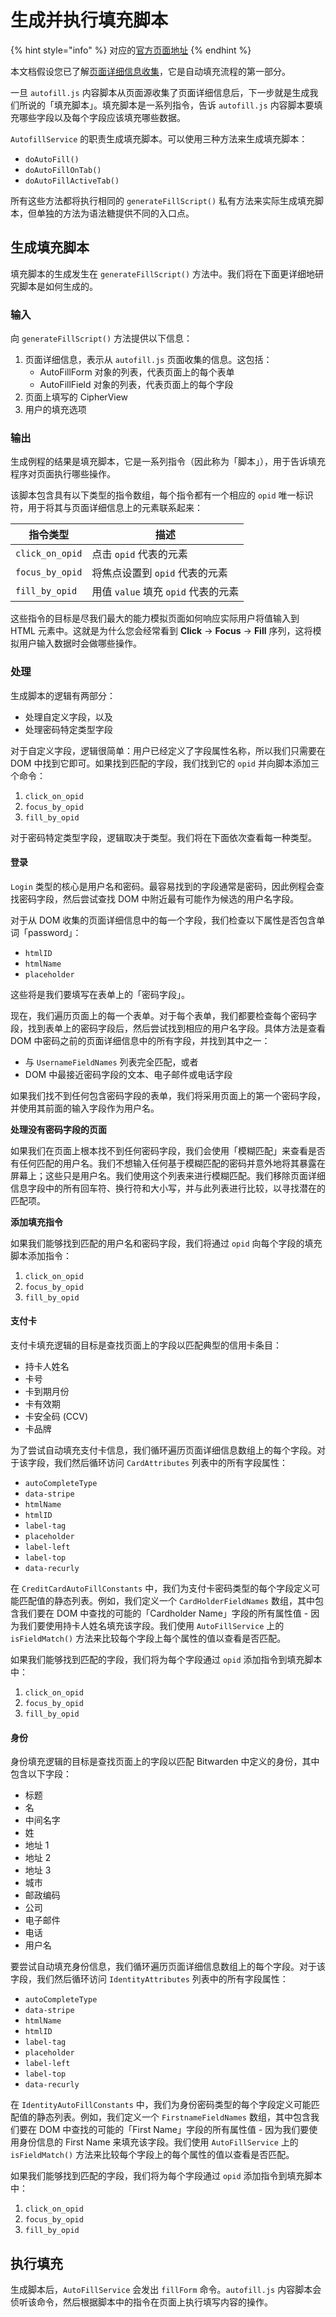 # 生成并执行填充脚本

{% hint style="info" %}
对应的[官方页面地址](https://contributing.bitwarden.com/architecture/deep-dives/autofill/generating-fill-scripts/)
{% endhint %}

本文档假设您已了解[页面详细信息收集](collecting-page-details.md)，它是自动填充流程的第一部分。

一旦 `autofill.js` 内容脚本从页面源收集了页面详细信息后，下一步就是生成我们所说的「填充脚本」。填充脚本是一系列指令，告诉 `autofill.js` 内容脚本要填充哪些字段以及每个字段应该填充哪些数据。

`AutofillService` 的职责生成填充脚本。可以使用三种方法来生成填充脚本：

* `doAutoFill()`
* `doAutoFillOnTab()`
* `doAutoFillActiveTab()`

所有这些方法都将执行相同的 `generateFillScript()` 私有方法来实际生成填充脚本，但单独的方法为语法糖提供不同的入口点。

## 生成填充脚本 <a href="#generating-the-fill-script" id="generating-the-fill-script"></a>

填充脚本的生成发生在 `generateFillScript()` 方法中。我们将在下面更详细地研究脚本是如何生成的。

### 输入 <a href="#input" id="input"></a>

向 `generateFillScript()` 方法提供以下信息：

1. 页面详细信息，表示从 `autofill.js` 页面收集的信息。这包括：
   * AutoFillForm 对象的列表，代表页面上的每个表单
   * AutoFillField 对象的列表，代表页面上的每个字段
2. 页面上填写的 CipherView
3. 用户的填充选项

### 输出 <a href="#output" id="output"></a>

生成例程的结果是填充脚本，它是一系列指令（因此称为「脚本」），用于告诉填充程序对页面执行哪些操作。

该脚本包含具有以下类型的指令数组，每个指令都有一个相应的 `opid` 唯一标识符，用于将其与页面详细信息上的元素联系起来：

| 指令类型            | 描述                         |
| --------------- | -------------------------- |
| `click_on_opid` | 点击 `opid` 代表的元素            |
| `focus_by_opid` | 将焦点设置到 `opid` 代表的元素        |
| `fill_by_opid`  | 用值 `value` 填充 `opid` 代表的元素 |

这些指令的目标是尽我们最大的能力模拟页面如何响应实际用户将值输入到 HTML 元素中。这就是为什么您会经常看到 **Click** -> **Focus** -> **Fill** 序列，这将模拟用户输入数据时会做哪些操作。

### 处理 <a href="#processing" id="processing"></a>

生成脚本的逻辑有两部分：

* 处理自定义字段，以及
* 处理密码特定类型字段

对于自定义字段，逻辑很简单：用户已经定义了字段属性名称，所以我们只需要在 DOM 中找到它即可。如果找到匹配的字段，我们找到它的 `opid` 并向脚本添加三个命令：

1. `click_on_opid`
2. `focus_by_opid`
3. `fill_by_opid`

对于密码特定类型字段，逻辑取决于类型。我们将在下面依次查看每一种类型。

#### 登录 <a href="#login" id="login"></a>

`Login` 类型的核心是用户名和密码。最容易找到的字段通常是密码，因此例程会查找密码字段，然后尝试查找 DOM 中附近最有可能作为候选的用户名字段。

对于从 DOM 收集的页面详细信息中的每一个字段，我们检查以下属性是否包含单词「password」：

* `htmlID`
* `htmlName`
* `placeholder`

这些将是我们要填写在表单上的「密码字段」。

现在，我们遍历页面上的每一个表单。对于每个表单，我们都要检查每个密码字段，找到表单上的密码字段后，然后尝试找到相应的用户名字段。具体方法是查看 DOM 中密码之前的页面详细信息中的所有字段，并找到其中之一：

* 与 `UsernameFieldNames` 列表完全匹配，或者
* DOM 中最接近密码字段的文本、电子邮件或电话字段

如果我们找不到任何包含密码字段的表单，我们将采用页面上的第一个密码字段，并使用其前面的输入字段作为用户名。

**处理没有密码字段的页面**

如果我们在页面上根本找不到任何密码字段，我们会使用「模糊匹配」来查看是否有任何匹配的用户名。我们不想输入任何基于模糊匹配的密码并意外地将其暴露在屏幕上；这些只是用户名。我们使用这个列表来进行模糊匹配。我们移除页面详细信息字段中的所有回车符、换行符和大小写，并与此列表进行比较，以寻找潜在的匹配项。

**添加填充指令**

如果我们能够找到匹配的用户名和密码字段，我们将通过 `opid` 向每个字段的填充脚本添加指令：

1. `click_on_opid`
2. `focus_by_opid`
3. `fill_by_opid`

#### 支付卡 <a href="#card" id="card"></a>

支付卡填充逻辑的目标是查找页面上的字段以匹配典型的信用卡条目：

* 持卡人姓名
* 卡号
* 卡到期月份
* 卡有效期
* 卡安全码 (CCV)
* 卡品牌

为了尝试自动填充支付卡信息，我们循环遍历页面详细信息数组上的每个字段。对于该字段，我们然后循环访问 `CardAttributes` 列表中的所有字段属性：

* `autoCompleteType`
* `data-stripe`
* `htmlName`
* `htmlID`
* `label-tag`
* `placeholder`
* `label-left`
* `label-top`
* `data-recurly`

在 `CreditCardAutoFillConstants` 中，我们为支付卡密码类型的每个字段定义可能匹配值的静态列表。例如，我们定义一个 `CardHolderFieldNames` 数组，其中包含我们要在 DOM 中查找的可能的「Cardholder Name」字段的所有属性值 - 因为我们要使用持卡人姓名填充该字段。我们使用 `AutoFillService` 上的 `isFieldMatch()` 方法来比较每个字段上每个属性的值以查看是否匹配。

如果我们能够找到匹配的字段，我们将为每个字段通过 `opid` 添加指令到填充脚本中：

1. `click_on_opid`
2. `focus_by_opid`
3. `fill_by_opid`

#### 身份 <a href="#identity" id="identity"></a>

身份填充逻辑的目标是查找页面上的字段以匹配 Bitwarden 中定义的身份，其中包含以下字段：

* 标题
* 名
* 中间名字
* 姓
* 地址 1
* 地址 2
* 地址 3
* 城市
* 邮政编码
* 公司
* 电子邮件
* 电话
* 用户名

要尝试自动填充身份信息，我们循环遍历页面详细信息数组上的每个字段。对于该字段，我们然后循环访问 `IdentityAttributes` 列表中的所有字段属性：

* `autoCompleteType`
* `data-stripe`
* `htmlName`
* `htmlID`
* `label-tag`
* `placeholder`
* `label-left`
* `label-top`
* `data-recurly`

在 `IdentityAutoFillConstants` 中，我们为身份密码类型的每个字段定义可能匹配值的静态列表。例如，我们定义一个 `FirstnameFieldNames` 数组，其中包含我们要在 DOM 中查找的可能的「First Name」字段的所有属性值 - 因为我们要使用身份信息的 First Name 来填充该字段。我们使用 `AutoFillService` 上的 `isFieldMatch()` 方法来比较每个字段上的每个属性的值以查看是否匹配。

如果我们能够找到匹配的字段，我们将为每个字段通过 `opid` 添加指令到填充脚本中：

1. `click_on_opid`
2. `focus_by_opid`
3. `fill_by_opid`

## 执行填充 <a href="#performing-the-fill" id="performing-the-fill"></a>

生成脚本后，`AutoFillService` 会发出 `fillForm` 命令。`autofill.js` 内容脚本会侦听该命令，然后根据脚本中的指令在页面上执行填写内容的操作。

